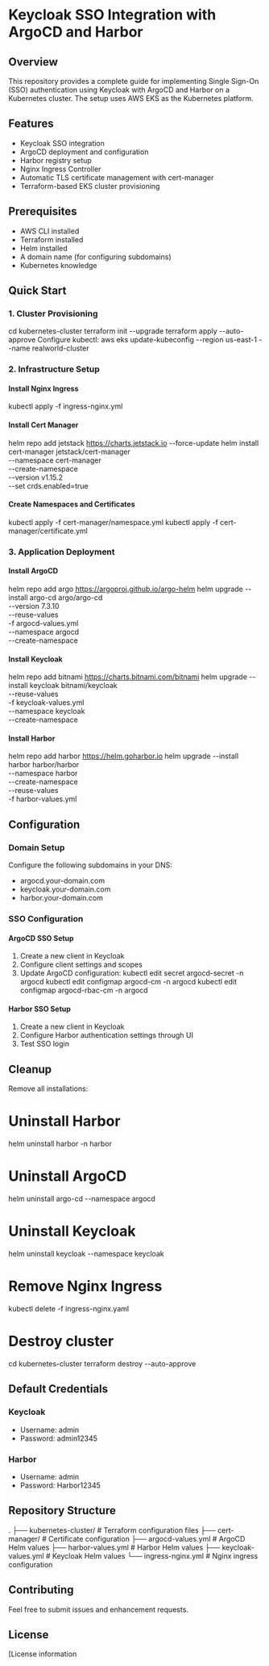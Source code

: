 # Keycloak SSO Integration with ArgoCD and Harbor

## Overview
This repository provides a complete guide for implementing Single Sign-On (SSO) authentication using Keycloak with ArgoCD and Harbor on a Kubernetes cluster. The setup uses AWS EKS as the Kubernetes platform.

## Features
- Keycloak SSO integration
- ArgoCD deployment and configuration
- Harbor registry setup
- Nginx Ingress Controller
- Automatic TLS certificate management with cert-manager
- Terraform-based EKS cluster provisioning

## Prerequisites
- AWS CLI installed
- Terraform installed
- Helm installed
- A domain name (for configuring subdomains)
- Kubernetes knowledge

## Quick Start

### 1. Cluster Provisioning
cd kubernetes-cluster
terraform init --upgrade
terraform apply --auto-approve
Configure kubectl:
aws eks update-kubeconfig --region us-east-1 --name realworld-cluster
### 2. Infrastructure Setup

#### Install Nginx Ingress
kubectl apply -f ingress-nginx.yml
#### Install Cert Manager
helm repo add jetstack https://charts.jetstack.io --force-update
helm install cert-manager jetstack/cert-manager \
  --namespace cert-manager \
  --create-namespace \
  --version v1.15.2 \
  --set crds.enabled=true
#### Create Namespaces and Certificates
kubectl apply -f cert-manager/namespace.yml
kubectl apply -f cert-manager/certificate.yml
### 3. Application Deployment

#### Install ArgoCD
helm repo add argo https://argoproj.github.io/argo-helm
helm upgrade --install argo-cd argo/argo-cd \
  --version 7.3.10 \
  --reuse-values \
  -f argocd-values.yml \
  --namespace argocd \
  --create-namespace
#### Install Keycloak
helm repo add bitnami https://charts.bitnami.com/bitnami
helm upgrade --install keycloak bitnami/keycloak \
  --reuse-values \
  -f keycloak-values.yml \
  --namespace keycloak \
  --create-namespace
#### Install Harbor
helm repo add harbor https://helm.goharbor.io
helm upgrade --install harbor harbor/harbor \
  --namespace harbor \
  --create-namespace \
  --reuse-values \
  -f harbor-values.yml
## Configuration

### Domain Setup
Configure the following subdomains in your DNS:
- argocd.your-domain.com
- keycloak.your-domain.com
- harbor.your-domain.com

### SSO Configuration

#### ArgoCD SSO Setup
1. Create a new client in Keycloak
2. Configure client settings and scopes
3. Update ArgoCD configuration:
kubectl edit secret argocd-secret -n argocd
kubectl edit configmap argocd-cm -n argocd
kubectl edit configmap argocd-rbac-cm -n argocd
#### Harbor SSO Setup
1. Create a new client in Keycloak
2. Configure Harbor authentication settings through UI
3. Test SSO login

## Cleanup

Remove all installations:
# Uninstall Harbor
helm uninstall harbor -n harbor

# Uninstall ArgoCD
helm uninstall argo-cd --namespace argocd

# Uninstall Keycloak
helm uninstall keycloak --namespace keycloak

# Remove Nginx Ingress
kubectl delete -f ingress-nginx.yaml

# Destroy cluster
cd kubernetes-cluster
terraform destroy --auto-approve
## Default Credentials

### Keycloak
- Username: admin
- Password: admin12345

### Harbor
- Username: admin
- Password: Harbor12345

## Repository Structure
.
├── kubernetes-cluster/     # Terraform configuration files
├── cert-manager/          # Certificate configuration
├── argocd-values.yml      # ArgoCD Helm values
├── harbor-values.yml      # Harbor Helm values
├── keycloak-values.yml    # Keycloak Helm values
└── ingress-nginx.yml      # Nginx ingress configuration
## Contributing
Feel free to submit issues and enhancement requests.

## License
[License information